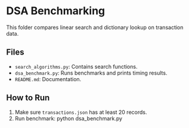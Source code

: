 # DSA Benchmarking

This folder compares linear search and dictionary lookup on transaction data.

## Files

- `search_algorithms.py`: Contains search functions.
- `dsa_benchmark.py`: Runs benchmarks and prints timing results.
- `README.md`: Documentation.

## How to Run

1. Make sure `transactions.json` has at least 20 records.
2. Run benchmark:
   python dsa_benchmark.py

